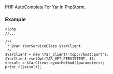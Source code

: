 PHP AutoComplete For Yar In PhpStorm,

### Example
```
<?php
//...

/**
 * @var YourServiceClass $YarClient
 */
$YarClient = new \Yar_Client('tcp://host:port');
$YarClient->setOpt(YAR_OPT_PERSISTENT, 1);
$result = $YarClient->yourMethod($parameters);
print_r($result);
```
